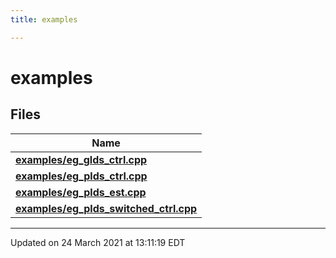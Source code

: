 ```yaml
---
title: examples

---
```


# examples



## Files

| Name           |
| -------------- |
| **[examples/eg_glds_ctrl.cpp](/lds-ctrl-est/docs/api/files/eg__glds__ctrl_8cpp/#file-eg_glds_ctrl.cpp)**  |
| **[examples/eg_plds_ctrl.cpp](/lds-ctrl-est/docs/api/files/eg__plds__ctrl_8cpp/#file-eg_plds_ctrl.cpp)**  |
| **[examples/eg_plds_est.cpp](/lds-ctrl-est/docs/api/files/eg__plds__est_8cpp/#file-eg_plds_est.cpp)**  |
| **[examples/eg_plds_switched_ctrl.cpp](/lds-ctrl-est/docs/api/files/eg__plds__switched__ctrl_8cpp/#file-eg_plds_switched_ctrl.cpp)**  |







-------------------------------

Updated on 24 March 2021 at 13:11:19 EDT
